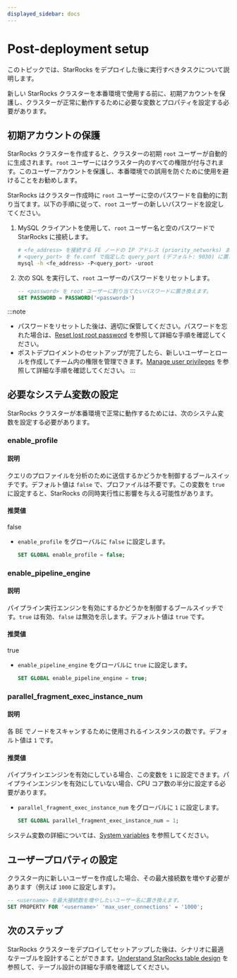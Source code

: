 ```yaml
---
displayed_sidebar: docs
---
```


# Post-deployment setup

このトピックでは、StarRocks をデプロイした後に実行すべきタスクについて説明します。

新しい StarRocks クラスターを本番環境で使用する前に、初期アカウントを保護し、クラスターが正常に動作するために必要な変数とプロパティを設定する必要があります。

## 初期アカウントの保護

StarRocks クラスターを作成すると、クラスターの初期 `root` ユーザーが自動的に生成されます。`root` ユーザーにはクラスター内のすべての権限が付与されます。このユーザーアカウントを保護し、本番環境での誤用を防ぐために使用を避けることをお勧めします。

StarRocks はクラスター作成時に `root` ユーザーに空のパスワードを自動的に割り当てます。以下の手順に従って、`root` ユーザーの新しいパスワードを設定してください。

1. MySQL クライアントを使用して、`root` ユーザー名と空のパスワードで StarRocks に接続します。

   ```Bash
   # <fe_address> を接続する FE ノードの IP アドレス (priority_networks) または FQDN に置き換え、
   # <query_port> を fe.conf で指定した query_port (デフォルト: 9030) に置き換えます。
   mysql -h <fe_address> -P<query_port> -uroot
   ```

2. 次の SQL を実行して、`root` ユーザーのパスワードをリセットします。

   ```SQL
   -- <password> を root ユーザーに割り当てたいパスワードに置き換えます。
   SET PASSWORD = PASSWORD('<password>')
   ```

:::note
- パスワードをリセットした後は、適切に保管してください。パスワードを忘れた場合は、[Reset lost root password](../administration/user_privs/User_privilege.md#reset-lost-root-password) を参照して詳細な手順を確認してください。
- ポストデプロイメントのセットアップが完了したら、新しいユーザーとロールを作成してチーム内の権限を管理できます。[Manage user privileges](../administration/user_privs/User_privilege.md) を参照して詳細な手順を確認してください。
:::

## 必要なシステム変数の設定

StarRocks クラスターが本番環境で正常に動作するためには、次のシステム変数を設定する必要があります。

###  enable_profile                      

#### 説明
クエリのプロファイルを分析のために送信するかどうかを制御するブールスイッチです。デフォルト値は `false` で、プロファイルは不要です。この変数を `true` に設定すると、StarRocks の同時実行性に影響を与える可能性があります。

#### 推奨値
false

- `enable_profile` をグローバルに `false` に設定します。

  ```SQL
  SET GLOBAL enable_profile = false;
  ```

###  enable_pipeline_engine              

#### 説明
パイプライン実行エンジンを有効にするかどうかを制御するブールスイッチです。`true` は有効、`false` は無効を示します。デフォルト値は `true` です。

#### 推奨値
true

- `enable_pipeline_engine` をグローバルに `true` に設定します。

  ```SQL
  SET GLOBAL enable_pipeline_engine = true;
  ```

###  parallel_fragment_exec_instance_num 

#### 説明
各 BE でノードをスキャンするために使用されるインスタンスの数です。デフォルト値は `1` です。

#### 推奨値
パイプラインエンジンを有効にしている場合、この変数を `1` に設定できます。パイプラインエンジンを有効にしていない場合、CPU コア数の半分に設定する必要があります。

- `parallel_fragment_exec_instance_num` をグローバルに `1` に設定します。

  ```SQL
  SET GLOBAL parallel_fragment_exec_instance_num = 1;
  ```

システム変数の詳細については、[System variables](../sql-reference/System_variable.md) を参照してください。

## ユーザープロパティの設定

クラスター内に新しいユーザーを作成した場合、その最大接続数を増やす必要があります（例えば `1000` に設定します）。

```SQL
-- <username> を最大接続数を増やしたいユーザー名に置き換えます。
SET PROPERTY FOR '<username>' 'max_user_connections' = '1000';
```

## 次のステップ

StarRocks クラスターをデプロイしてセットアップした後は、シナリオに最適なテーブルを設計することができます。[Understand StarRocks table design](../table_design/StarRocks_table_design.md) を参照して、テーブル設計の詳細な手順を確認してください。
